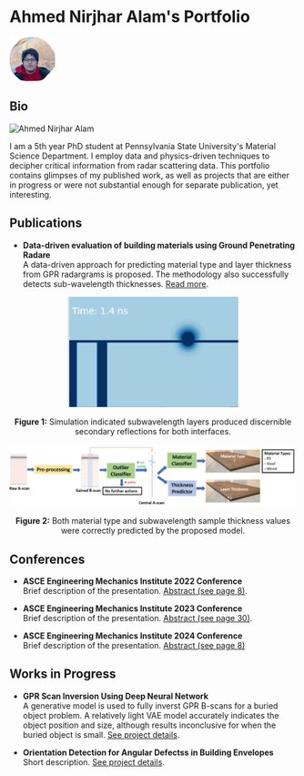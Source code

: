 # Ahmed Nirjhar Alam's Portfolio

<div align="left">
    <img src="./assets/img/rough_snip.png" alt=Both material type and subwavelength sample thickness values were correctly predicted by the proposed model." width="80">

</div>

## Bio
![Ahmed Nirjhar Alam](./assets/img/rougn_snip.png)

I am a 5th year PhD student at Pennsylvania State University's Material Science Department. I employ data and physics-driven techniques to decipher critical information from radar scattering data. This portfolio contains glimpses of my published work, as well as projects that are either in progress or were not substantial enough for separate publication, yet interesting. 


## Publications
- **Data-driven evaluation of building materials using Ground Penetrating Radare**  
  A data-driven approach for predicting material type and layer thickness from GPR radargrams is proposed. The methodology also successfully detects sub-wavelength thicknesses. [Read more](https://www.sciencedirect.com/science/article/pii/S235271022401756X).



<div align="center">
    <img src="./gifs/bottom_layer_reflection.gif" alt=Simulation revealed subwavelength layers produced discernible signal patterns for both interfaces" width="300">
    <p><strong>Figure 1:</strong> Simulation indicated subwavelength layers produced discernible secondary reflections for both interfaces.</p>
</div>



<div align="center">
    <img src="./assets/img/workflow_diagram.png" alt=Both material type and subwavelength sample thickness values were correctly predicted by the proposed model." width="800">
    <p><strong>Figure 2:</strong> Both material type and subwavelength sample thickness values were correctly predicted by the proposed model.</p>
</div>





## Conferences
- **ASCE Engineering Mechanics Institute 2022 Conference**  
  Brief description of the presentation. [Abstract (see page 8)](https://www.emi-conference.org/sites/emi-conference.org/2022/files/inline-files/EMI%202022%20Book%20of%20Abstracts.pdf).

- **ASCE Engineering Mechanics Institute 2023 Conference**  
  Brief description of the presentation. [Abstract (see page 30)](https://www.asce.org/-/media/798f777f1bb446ceb8a290267b11cb79.ashx).

- **ASCE Engineering Mechanics Institute 2024 Conference**  
  Brief description of the presentation. [Abstract (see page 8)](https://www.asce.org/-/media/798f777f1bb446ceb8a290267b11cb79.ashx)


## Works in Progress
- **GPR Scan Inversion Using Deep Neural Network**  
  A generative model is used to fully inverst GPR B-scans for a buried object problem. A relatively light VAE model accurately indicates the object position and size, although results inconclusive for when the buried object is small.  [See project details](./DNN-inversion/README.md).

- **Orientation Detection for Angular Defectss in Building Envelopes**  
  Short description. [See project details](https://nirjharalam.github.io/triangular_defect/).
